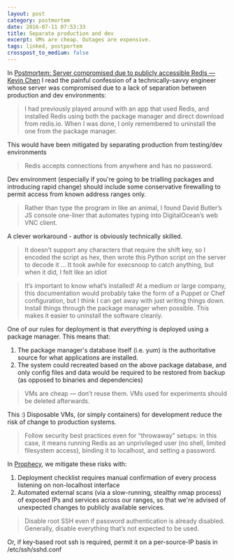```yaml
---
layout: post
category: postmortem
date: 2016-07-11 07:53:33
title: Separate production and dev
excerpt: VMs are cheap. Outages are expensive.
tags: linked, postportem
crosspost_to_medium: false
---
```


In [Postmortem: Server compromised due to publicly accessible Redis — Kevin Chen](https://kevinchen.co/blog/postmortem-server-compromised/) I read the painful confession of a technically-savvy engineer whose server was compromised due to a lack of separation between production and dev environments:

> I had previously played around with an app that used Redis, and installed Redis using both the package manager and direct download from redis.io. When I was done, I only remembered to uninstall the one from the package manager.

This would have been mitigated by separating production from testing/dev environments

> Redis accepts connections from anywhere and has no password.

Dev environment (especially if you're going to be trialling packages and introducing rapid change) should include some conservative firewalling to permit access from known address ranges only.

> Rather than type the program in like an animal, I found David Butler’s JS console one-liner that automates typing into DigitalOcean’s web VNC client.

A clever workaround - author is obviously technically skilled.

> It doesn’t support any characters that require the shift key, so I encoded the script as hex, then wrote this Python script on the server to decode it ... It took awhile for execsnoop to catch anything, but when it did, I felt like an idiot


> It’s important to know what’s installed! At a medium or large company, this documentation would probably take the form of a Puppet or Chef configuration, but I think I can get away with just writing things down.
> Install things through the package manager when possible. This makes it easier to uninstall the software cleanly.

One of our rules for deployment is that _everything_ is deployed using a package manager. This means that:

1. The package manager's database itself (i.e. yum) is the authoritative source for what applications are installed.
2. The system could recreated based on the above package database, and only config files and data would be required to be restored from backup (as opposed to binaries and dependencies)

> VMs are cheap — don’t reuse them. VMs used for experiments should be deleted afterwards.

This :) Disposable VMs, (or simply containers) for development reduce the risk of change to production systems.

> Follow security best practices even for “throwaway” setups: in this case, it means running Redis as an unprivileged user (no shell, limited filesystem access), binding it to localhost, and setting a password.

In [Prophecy](http://www.prophecy.net.nz), we mitigate these risks with:

1. Deployment checklist requires manual confirmation of every process listening on non-localhost interface
2. Automated external scans (via a slow-running, stealthy nmap process) of exposed IPs and services across our ranges, so that we're advised of unexpected changes to publicly available services.

> Disable root SSH even if password authentication is already disabled. Generally, disable everything that’s not expected to be used.

Or, if key-based root ssh is required, permit it on a per-source-IP basis in /etc/ssh/sshd.conf
